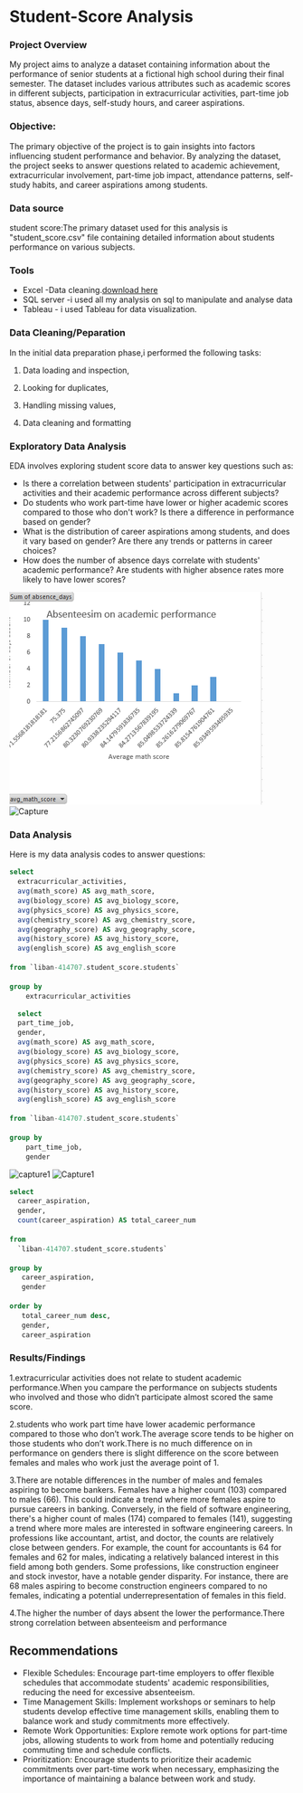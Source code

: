 # Student-Score Analysis

### Project Overview
My project aims to analyze a dataset containing information about the performance of senior students at a fictional high school during their final semester. The dataset includes various attributes such as academic scores in different subjects, participation in extracurricular activities, part-time job status, absence days, self-study hours, and career aspirations.

### Objective:
The primary objective of the project is to gain insights into factors influencing student performance and behavior. By analyzing the dataset, the project seeks to answer questions related to academic achievement, extracurricular involvement, part-time job impact, attendance patterns, self-study habits, and career aspirations among students.

### Data source

student score:The primary dataset used for this analysis is "student_score.csv" file containing detailed information about students performance on various subjects.

### Tools

- Excel -Data cleaning.[download here](https://microsoft.com)
- SQL server -i used all my analysis on sql to manipulate and analyse data
- Tableau - i used  Tableau for data visualization.

### Data Cleaning/Peparation

  In the initial data preparation phase,i performed the following tasks:
  
 1. Data loading and inspection,
  
 2. Looking for duplicates,
  
3.  Handling missing values,
  
 4. Data cleaning and formatting

### Exploratory Data Analysis

EDA involves exploring student score data to answer key questions such as:

- Is there a correlation between students' participation in extracurricular activities and their academic performance across different subjects?
- Do students who work part-time have lower or higher academic scores compared to those who don't work? Is there a difference in performance based on gender?
- What is the distribution of career aspirations among students, and does it vary based on gender? Are there any trends or patterns in career choices?
- How does the number of absence days correlate with students' academic performance? Are students with higher absence rates more likely to have lower scores?

 ![caoture](capture.PNG)
![Capture](https://github.com/Libasnski/student-score/assets/160238558/38307ae2-9842-485b-9b21-d24210366d58)



### Data Analysis
Here is my data analysis codes to answer questions:
```sql
select 
  extracurricular_activities,
  avg(math_score) AS avg_math_score,
  avg(biology_score) AS avg_biology_score,
  avg(physics_score) AS avg_physics_score,
  avg(chemistry_score) AS avg_chemistry_score,
  avg(geography_score) AS avg_geography_score,
  avg(history_score) AS avg_history_score,
  avg(english_score) AS avg_english_score

from `liban-414707.student_score.students`

group by 
    extracurricular_activities

```
```sql
  select 
  part_time_job,
  gender,
  avg(math_score) AS avg_math_score,
  avg(biology_score) AS avg_biology_score,
  avg(physics_score) AS avg_physics_score,
  avg(chemistry_score) AS avg_chemistry_score,
  avg(geography_score) AS avg_geography_score,
  avg(history_score) AS avg_history_score,
  avg(english_score) AS avg_english_score

from `liban-414707.student_score.students`

group by 
    part_time_job,
    gender
```
![capture1](capture1.png)
![Capture1](https://github.com/Libasnski/student-score/assets/160238558/f8624c87-a33c-45de-8d9b-7d84dd382043)

```sql
select
  career_aspiration,
  gender,
  count(career_aspiration) AS total_career_num

from
  `liban-414707.student_score.students`

group by
   career_aspiration,
   gender

order by
   total_career_num desc,
   gender,
   career_aspiration
```
### Results/Findings

1.extracurricular activities does not relate to student academic performance.When you campare the performance on subjects students who involved and those who didn’t participate almost scored the same score.

2.students who work part time have lower academic performance compared to those who don’t work.The average score tends to be higher on those students who don’t work.There is no much difference on in performance on genders there is slight difference on the score between females and males who work just the average point of 1.

3.There are notable differences in the number of males and females aspiring to become bankers. Females have a higher count (103) compared to males (66). This could indicate a trend where more females aspire to pursue careers in banking.
Conversely, in the field of software engineering, there's a higher count of males (174) compared to females (141), suggesting a trend where more males are interested in software engineering careers.
In professions like accountant, artist, and doctor, the counts are relatively close between genders. For example, the count for accountants is 64 for females and 62 for males, indicating a relatively balanced interest in this field among both genders.
Some professions, like construction engineer and stock investor, have a notable gender disparity. For instance, there are 68 males aspiring to become construction engineers compared to no females, indicating a potential underrepresentation of females in this field.

4.The higher the number of days absent the lower the performance.There strong correlation between absenteeism and performance

## Recommendations

- Flexible Schedules: Encourage part-time employers to offer flexible schedules that accommodate students' academic responsibilities, reducing the need for excessive absenteeism.
- Time Management Skills: Implement workshops or seminars to help students develop effective time management skills, enabling them to balance work and study commitments more effectively.
- Remote Work Opportunities: Explore remote work options for part-time jobs, allowing students to work from home and potentially reducing commuting time and schedule conflicts.
- Prioritization: Encourage students to prioritize their academic commitments over part-time work when necessary, emphasizing the importance of maintaining a balance between work and study.

















  
